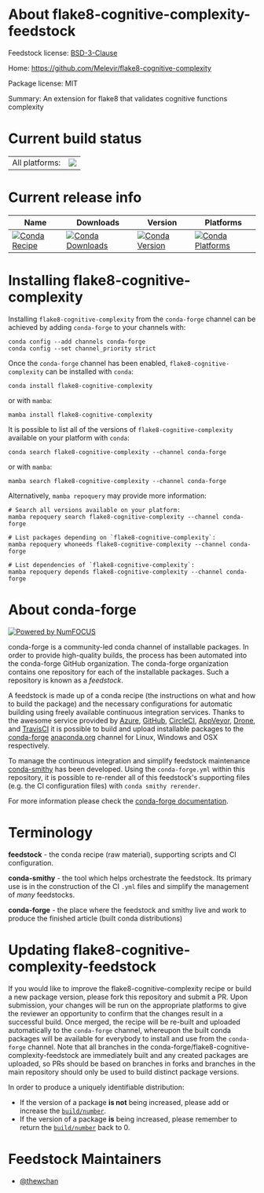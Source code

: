 About flake8-cognitive-complexity-feedstock
===========================================

Feedstock license: [BSD-3-Clause](https://github.com/conda-forge/flake8-cognitive-complexity-feedstock/blob/main/LICENSE.txt)

Home: https://github.com/Melevir/flake8-cognitive-complexity

Package license: MIT

Summary: An extension for flake8 that validates cognitive functions complexity

Current build status
====================


<table><tr><td>All platforms:</td>
    <td>
      <a href="https://dev.azure.com/conda-forge/feedstock-builds/_build/latest?definitionId=12491&branchName=main">
        <img src="https://dev.azure.com/conda-forge/feedstock-builds/_apis/build/status/flake8-cognitive-complexity-feedstock?branchName=main">
      </a>
    </td>
  </tr>
</table>

Current release info
====================

| Name | Downloads | Version | Platforms |
| --- | --- | --- | --- |
| [![Conda Recipe](https://img.shields.io/badge/recipe-flake8--cognitive--complexity-green.svg)](https://anaconda.org/conda-forge/flake8-cognitive-complexity) | [![Conda Downloads](https://img.shields.io/conda/dn/conda-forge/flake8-cognitive-complexity.svg)](https://anaconda.org/conda-forge/flake8-cognitive-complexity) | [![Conda Version](https://img.shields.io/conda/vn/conda-forge/flake8-cognitive-complexity.svg)](https://anaconda.org/conda-forge/flake8-cognitive-complexity) | [![Conda Platforms](https://img.shields.io/conda/pn/conda-forge/flake8-cognitive-complexity.svg)](https://anaconda.org/conda-forge/flake8-cognitive-complexity) |

Installing flake8-cognitive-complexity
======================================

Installing `flake8-cognitive-complexity` from the `conda-forge` channel can be achieved by adding `conda-forge` to your channels with:

```
conda config --add channels conda-forge
conda config --set channel_priority strict
```

Once the `conda-forge` channel has been enabled, `flake8-cognitive-complexity` can be installed with `conda`:

```
conda install flake8-cognitive-complexity
```

or with `mamba`:

```
mamba install flake8-cognitive-complexity
```

It is possible to list all of the versions of `flake8-cognitive-complexity` available on your platform with `conda`:

```
conda search flake8-cognitive-complexity --channel conda-forge
```

or with `mamba`:

```
mamba search flake8-cognitive-complexity --channel conda-forge
```

Alternatively, `mamba repoquery` may provide more information:

```
# Search all versions available on your platform:
mamba repoquery search flake8-cognitive-complexity --channel conda-forge

# List packages depending on `flake8-cognitive-complexity`:
mamba repoquery whoneeds flake8-cognitive-complexity --channel conda-forge

# List dependencies of `flake8-cognitive-complexity`:
mamba repoquery depends flake8-cognitive-complexity --channel conda-forge
```


About conda-forge
=================

[![Powered by
NumFOCUS](https://img.shields.io/badge/powered%20by-NumFOCUS-orange.svg?style=flat&colorA=E1523D&colorB=007D8A)](https://numfocus.org)

conda-forge is a community-led conda channel of installable packages.
In order to provide high-quality builds, the process has been automated into the
conda-forge GitHub organization. The conda-forge organization contains one repository
for each of the installable packages. Such a repository is known as a *feedstock*.

A feedstock is made up of a conda recipe (the instructions on what and how to build
the package) and the necessary configurations for automatic building using freely
available continuous integration services. Thanks to the awesome service provided by
[Azure](https://azure.microsoft.com/en-us/services/devops/), [GitHub](https://github.com/),
[CircleCI](https://circleci.com/), [AppVeyor](https://www.appveyor.com/),
[Drone](https://cloud.drone.io/welcome), and [TravisCI](https://travis-ci.com/)
it is possible to build and upload installable packages to the
[conda-forge](https://anaconda.org/conda-forge) [anaconda.org](https://anaconda.org/)
channel for Linux, Windows and OSX respectively.

To manage the continuous integration and simplify feedstock maintenance
[conda-smithy](https://github.com/conda-forge/conda-smithy) has been developed.
Using the ``conda-forge.yml`` within this repository, it is possible to re-render all of
this feedstock's supporting files (e.g. the CI configuration files) with ``conda smithy rerender``.

For more information please check the [conda-forge documentation](https://conda-forge.org/docs/).

Terminology
===========

**feedstock** - the conda recipe (raw material), supporting scripts and CI configuration.

**conda-smithy** - the tool which helps orchestrate the feedstock.
                   Its primary use is in the construction of the CI ``.yml`` files
                   and simplify the management of *many* feedstocks.

**conda-forge** - the place where the feedstock and smithy live and work to
                  produce the finished article (built conda distributions)


Updating flake8-cognitive-complexity-feedstock
==============================================

If you would like to improve the flake8-cognitive-complexity recipe or build a new
package version, please fork this repository and submit a PR. Upon submission,
your changes will be run on the appropriate platforms to give the reviewer an
opportunity to confirm that the changes result in a successful build. Once
merged, the recipe will be re-built and uploaded automatically to the
`conda-forge` channel, whereupon the built conda packages will be available for
everybody to install and use from the `conda-forge` channel.
Note that all branches in the conda-forge/flake8-cognitive-complexity-feedstock are
immediately built and any created packages are uploaded, so PRs should be based
on branches in forks and branches in the main repository should only be used to
build distinct package versions.

In order to produce a uniquely identifiable distribution:
 * If the version of a package **is not** being increased, please add or increase
   the [``build/number``](https://docs.conda.io/projects/conda-build/en/latest/resources/define-metadata.html#build-number-and-string).
 * If the version of a package **is** being increased, please remember to return
   the [``build/number``](https://docs.conda.io/projects/conda-build/en/latest/resources/define-metadata.html#build-number-and-string)
   back to 0.

Feedstock Maintainers
=====================

* [@thewchan](https://github.com/thewchan/)

